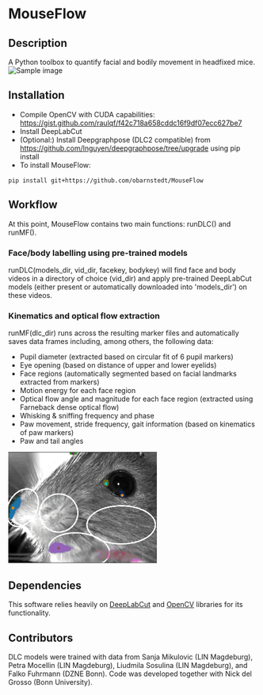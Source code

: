# MouseFlow

## Description
A Python toolbox to quantify facial and bodily movement in headfixed mice.
![Sample image](img/103_behaviour.gif)


## Installation
- Compile OpenCV with CUDA capabilities: https://gist.github.com/raulqf/f42c718a658cddc16f9df07ecc627be7
- Install DeepLabCut
- (Optional:) Install Deepgraphpose (DLC2 compatible) from https://github.com/lnguyen/deepgraphpose/tree/upgrade using pip install
- To install MouseFlow:
```
pip install git+https://github.com/obarnstedt/MouseFlow
```

## Workflow
At this point, MouseFlow contains two main functions: runDLC() and runMF().

### Face/body labelling using pre-trained models
runDLC(models_dir, vid_dir, facekey, bodykey) will find face and body videos in a directory of choice (vid_dir) and apply pre-trained DeepLabCut models (either present or automatically downloaded into 'models_dir') on these videos.

### Kinematics and optical flow extraction
runMF(dlc_dir) runs across the resulting marker files and automatically saves data frames including, among others, the following data:
* Pupil diameter (extracted based on circular fit of 6 pupil markers)
* Eye opening (based on distance of upper and lower eyelids)
* Face regions (automatically segmented based on facial landmarks extracted from markers)
* Motion energy for each face region
* Optical flow angle and magnitude for each face region (extracted using Farneback dense optical flow)
* Whisking & sniffing frequency and phase
* Paw movement, stride frequency, gait information (based on kinematics of paw markers)
* Paw and tail angles

<img src="img/faceregions.gif" alt="Sample image" width="300"/>

## Dependencies
This software relies heavily on [DeepLabCut](https://github.com/DeepLabCut/DeepLabCut/) and [OpenCV](https://opencv.org/) libraries for its functionality.

## Contributors
DLC models were trained with data from Sanja Mikulovic (LIN Magdeburg), Petra Mocellin (LIN Magdeburg), Liudmila Sosulina (LIN Magdeburg), and Falko Fuhrmann (DZNE Bonn). Code was developed together with Nick del Grosso (Bonn University).